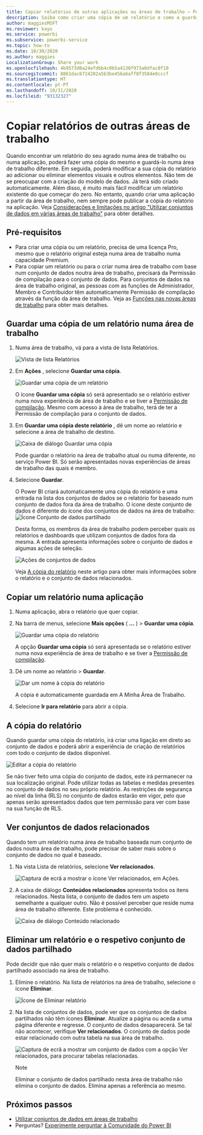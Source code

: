 ```yaml
---
title: Copiar relatórios de outras aplicações ou áreas de trabalho – Power BI
description: Saiba como criar uma cópia de um relatório e como a guardar na sua área de trabalho.
author: maggiesMSFT
ms.reviewer: kayu
ms.service: powerbi
ms.subservice: powerbi-service
ms.topic: how-to
ms.date: 10/30/2020
ms.author: maggies
LocalizationGroup: Share your work
ms.openlocfilehash: 4b9573d0a24efdbb4c0b5a4130f973a0dfac0f10
ms.sourcegitcommit: 8861dac6724202a5b3be456a6aff8f3584e0cccf
ms.translationtype: HT
ms.contentlocale: pt-PT
ms.lasthandoff: 10/31/2020
ms.locfileid: "93132327"
---
```

# <a name="copy-reports-from-other-workspaces"></a>Copiar relatórios de outras áreas de trabalho

Quando encontrar um relatório do seu agrado numa área de trabalho ou numa aplicação, poderá fazer uma cópia do mesmo e guardá-lo numa área de trabalho diferente. Em seguida, poderá modificar a sua cópia do relatório ao adicionar ou eliminar elementos visuais e outros elementos. Não tem de se preocupar com a criação do modelo de dados. Já terá sido criado automaticamente. Além disso, é muito mais fácil modificar um relatório existente do que começar do zero. No entanto, quando criar uma aplicação a partir da área de trabalho, nem sempre pode publicar a cópia do relatório na aplicação. Veja [Considerações e limitações no artigo "Utilizar conjuntos de dados em várias áreas de trabalho"](service-datasets-across-workspaces.md#considerations-and-limitations) para obter detalhes.

## <a name="prerequisites"></a>Pré-requisitos

- Para criar uma cópia ou um relatório, precisa de uma licença Pro, mesmo que o relatório original esteja numa área de trabalho numa capacidade Premium.
- Para copiar um relatório ou para o criar numa área de trabalho com base num conjunto de dados noutra área de trabalho, precisará da Permissão de compilação para o conjunto de dados. Para conjuntos de dados na área de trabalho original, as pessoas com as funções de Administrador, Membro e Contribuidor têm automaticamente Permissão de compilação através da função da área de trabalho. Veja as [Funções nas novas áreas de trabalho](../collaborate-share/service-new-workspaces.md#roles-in-the-new-workspaces) para obter mais detalhes.

## <a name="save-a-copy-of-a-report-in-a-workspace"></a>Guardar uma cópia de um relatório numa área de trabalho

1. Numa área de trabalho, vá para a vista de lista Relatórios.

    ![Vista de lista Relatórios](media/service-datasets-copy-reports/power-bi-report-list-view.png)

1. Em **Ações** , selecione **Guardar uma cópia**.

    ![Guardar uma cópia de um relatório](media/service-datasets-copy-reports/power-bi-dataset-save-report-copy.png)

    O ícone **Guardar uma cópia** só será apresentado se o relatório estiver numa nova experiência de área de trabalho e se tiver a [Permissão de compilação](service-datasets-build-permissions.md). Mesmo com acesso à área de trabalho, terá de ter a Permissão de compilação para o conjunto de dados.

3. Em **Guardar uma cópia deste relatório** , dê um nome ao relatório e selecione a área de trabalho de destino.

    ![Caixa de diálogo Guardar uma cópia](media/service-datasets-copy-reports/power-bi-dataset-save-report.png)

    Pode guardar o relatório na área de trabalho atual ou numa diferente, no serviço Power BI. Só serão apresentadas novas experiências de áreas de trabalho das quais é membro. 
  
4. Selecione **Guardar**.

    O Power BI criará automaticamente uma cópia do relatório e uma entrada na lista dos conjuntos de dados se o relatório for baseado num conjunto de dados fora da área de trabalho. O ícone deste conjunto de dados é diferente do ícone dos conjuntos de dados na área de trabalho: ![Ícone Conjunto de dados partilhado](media/service-datasets-discover-across-workspaces/power-bi-shared-dataset-icon.png)
    
    Desta forma, os membros da área de trabalho podem perceber quais os relatórios e dashboards que utilizam conjuntos de dados fora da mesma. A entrada apresenta informações sobre o conjunto de dados e algumas ações de seleção.

    ![Ações de conjuntos de dados](media/service-datasets-across-workspaces/power-bi-dataset-actions.png)

    Veja [A cópia do relatório](#your-copy-of-the-report) neste artigo para obter mais informações sobre o relatório e o conjunto de dados relacionados.

## <a name="copy-a-report-in-an-app"></a>Copiar um relatório numa aplicação

1. Numa aplicação, abra o relatório que quer copiar.
2. Na barra de menus, selecione **Mais opções** ( **...** ) > **Guardar uma cópia**.

    ![Guardar uma cópia do relatório](media/service-datasets-copy-reports/power-bi-save-copy.png)

    A opção **Guardar uma cópia** só será apresentada se o relatório estiver numa nova experiência de área de trabalho e se tiver a [Permissão de compilação](service-datasets-build-permissions.md).

3. Dê um nome ao relatório > **Guardar**.

    ![Dar um nome à cópia do relatório](media/service-datasets-copy-reports/power-bi-save-report-from-app.png)

    A cópia é automaticamente guardada em A Minha Área de Trabalho.

4. Selecione **Ir para relatório** para abrir a cópia.

## <a name="your-copy-of-the-report"></a>A cópia do relatório

Quando guardar uma cópia do relatório, irá criar uma ligação em direto ao conjunto de dados e poderá abrir a experiência de criação de relatórios com todo o conjunto de dados disponível. 

![Editar a cópia do relatório](media/service-datasets-copy-reports/power-bi-edit-report-copy.png)

Se não tiver feito uma cópia do conjunto de dados, este irá permanecer na sua localização original. Pode utilizar todas as tabelas e medidas presentes no conjunto de dados no seu próprio relatório. As restrições de segurança ao nível da linha (RLS) no conjunto de dados estarão em vigor, pelo que apenas serão apresentados dados que tem permissão para ver com base na sua função de RLS.

## <a name="view-related-datasets"></a>Ver conjuntos de dados relacionados

Quando tem um relatório numa área de trabalho baseada num conjunto de dados noutra área de trabalho, pode precisar de saber mais sobre o conjunto de dados no qual é baseado.

1. Na vista Lista de relatórios, selecione **Ver relacionados**.

    ![Captura de ecrã a mostrar o ícone Ver relacionados, em Ações.](media/service-datasets-copy-reports/power-bi-dataset-view-related.png)

1. A caixa de diálogo **Conteúdos relacionados** apresenta todos os itens relacionados. Nesta lista, o conjunto de dados tem um aspeto semelhante a qualquer outro. Não é possível perceber que reside numa área de trabalho diferente. Este problema é conhecido.
 
    ![Caixa de diálogo Conteúdo relacionado](media/service-datasets-copy-reports/power-bi-dataset-related.png)

## <a name="delete-a-report-and-its-shared-dataset"></a>Eliminar um relatório e o respetivo conjunto de dados partilhado

Pode decidir que não quer mais o relatório e o respetivo conjunto de dados partilhado associado na área de trabalho.

1. Elimine o relatório. Na lista de relatórios na área de trabalho, selecione o ícone **Eliminar**.

    ![Ícone de Eliminar relatório](media/service-datasets-across-workspaces/power-bi-datasets-delete-report.png)

2. Na lista de conjuntos de dados, pode ver que os conjuntos de dados partilhados não têm ícones **Eliminar**. Atualize a página ou aceda a uma página diferente e regresse. O conjunto de dados desaparecerá. Se tal não acontecer, verifique **Ver relacionados**. O conjunto de dados pode estar relacionado com outra tabela na sua área de trabalho.

    ![Captura de ecrã a mostrar um conjunto de dados com a opção Ver relacionados, para procurar tabelas relacionadas.](media/service-datasets-across-workspaces/power-bi-dataset-view-related-icon.png)

    > [!NOTE]
    > Eliminar o conjunto de dados partilhado nesta área de trabalho não elimina o conjunto de dados. Elimina apenas a referência ao mesmo.


## <a name="next-steps"></a>Próximos passos

- [Utilizar conjuntos de dados em áreas de trabalho](service-datasets-across-workspaces.md)
- Perguntas? [Experimente perguntar à Comunidade do Power BI](https://community.powerbi.com/)
